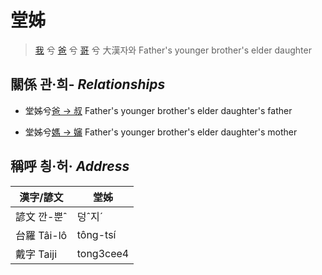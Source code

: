 # 堂姊
> [我](member1.md) 兮 [爸](member2.md) 兮 [哥](member11.md) 兮 大漢자와
> Father's younger brother's elder daughter

## 關係 관·희- _Relationships_

- 堂姊兮[爸 → 叔](member11.md) Father's younger brother's elder daughter's father

- 堂姊兮[媽 → 嬸](member34.md) Father's younger brother's elder daughter's mother



## 稱呼 칑·허· _Address_

漢字/諺文 | 堂姊
--- | ---
諺文 깐-뿐ˆ | 덩ˆ지ˊ
台羅 Tâi-lô | tông-tsí
戴字 Taiji | tong3cee4


